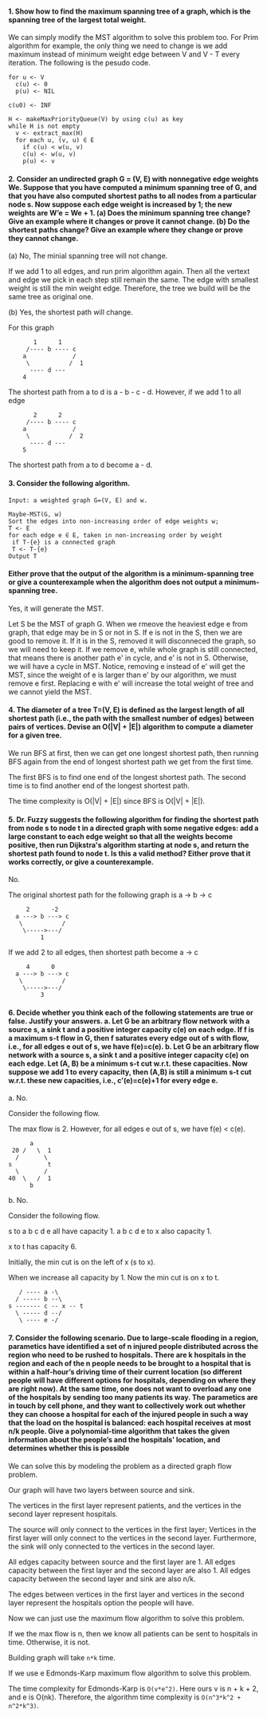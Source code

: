 #### 1. Show how to find the maximum spanning tree of a graph, which is the spanning tree of the largest total weight.

We can simply modify the MST algorithm to solve this problem too.
For Prim algorithm for example, the only thing we need to change is we add maximum instead of minimum weight edge between V and V - T every iteration. The following is the pesudo code.

```
for u <- V
  c(u) <- 0
  p(u) <- NIL

c(u0) <- INF

H <- makeMaxPriorityQueue(V) by using c(u) as key
while H is not empty
  v <- extract_max(H)
  for each u, (v, u) ∈ E
    if c(u) < w(u, v)
    c(u) <- w(u, v)
    p(u) <- v
```

#### 2. Consider an undirected graph G = (V, E) with nonnegative edge weights We. Suppose that you have computed a minimum spanning tree of G, and that you have also computed shortest paths to all nodes from a particular node s. Now suppose each edge weight is increased by 1; the new weights are W’e = We + 1. (a) Does the minimum spanning tree change? Give an example where it changes or prove it cannot change. (b) Do the shortest paths change? Give an example where they change or prove they cannot change.

(a) No, The minial spanning tree will not change.

If we add 1 to all edges, and run prim algorithm again. Then all the vertext and edge we pick in each step still remain the same. The edge with smallest weight is still the min weight edge. Therefore, the tree we build will be the same tree as original one.

(b) Yes, the shortest path will change.

For this graph

```
       1      1
     /---- b ---- c
    a             /
     \           /  1
      ---- d ---
    4
```

The shortest path from a to d is a - b - c - d.
However, if we add 1 to all edge

```
       2      2
     /---- b ---- c
    a             /
     \           /  2
      ---- d ---
    5
```

The shortest path from a to d become a - d.

#### 3. Consider the following algorithm.

```
Input: a weighted graph G=(V, E) and w.

Maybe-MST(G, w)
Sort the edges into non-increasing order of edge weights w;
T <- E
for each edge e ∈ E, taken in non-increasing order by weight
 if T-{e} is a connected graph
 T <- T-{e}
Output T
```

#### Either prove that the output of the algorithm is a minimum-spanning tree or give a counterexample when the algorithm does not output a minimum-spanning tree.

Yes, it will generate the MST.

Let S be the MST of graph G. When we rmeove the heaviest edge e from graph, that edge may be in S or not in S. If e is not in the S, then we are good to remove it. If it is in the S, removed it will disconneced the graph, so we will need to keep it. If we remove e, while whole graph is still connected, that means there is another path e' in cycle, and e' is not in S. Otherwise, we will have a cycle in MST. Notice, removing e instead of e' will get the MST, since the weight of e is larger than e' by our algorithm, we must remove e first. Replacing e with e' will increase the total weight of tree and we cannot yield the MST.

#### 4. The diameter of a tree T=(V, E) is defined as the largest length of all shortest path (i.e., the path with the smallest number of edges) between pairs of vertices. Devise an O(|V| + |E|) algorithm to compute a diameter for a given tree.

We run BFS at first, then we can get one longest shortest path, then running BFS again from the end of longest shortest path we get from the first time.

The first BFS is to find one end of the longest shortest path. The second time is to find another end of the longest shortest path.

The time complexity is O(|V| + |E|) since BFS is O(|V| + |E|).

#### 5. Dr. Fuzzy suggests the following algorithm for finding the shortest path from node s to node t in a directed graph with some negative edges: add a large constant to each edge weight so that all the weights become positive, then run Dijkstra's algorithm starting at node s, and return the shortest path found to node t. Is this a valid method? Either prove that it works correctly, or give a counterexample.

No.

The original shortest path for the following graph is a -> b -> c

```
     2      -2
  a ---> b ---> c
   \           /
    \----->---/
         1
```

If we add 2 to all edges, then shortest path become a -> c

```
     4      0
  a ---> b ---> c
   \           /
    \----->---/
         3
```

#### 6. Decide whether you think each of the following statements are true or false. Justify your answers. a. Let G be an arbitrary flow network with a source s, a sink t and a positive integer capacity c(e) on each edge. If f is a maximum s-t flow in G, then f saturates every edge out of s with flow, i.e., for all edges e out of s, we have f(e)=c(e). b. Let G be an arbitrary flow network with a source s, a sink t and a positive integer capacity c(e) on each edge. Let (A, B) be a minimum s-t cut w.r.t. these capacities. Now suppose we add 1 to every capacity, then (A,B) is still a minimum s-t cut w.r.t. these new capacities, i.e., c’(e)=c(e)+1 for every edge e.

a. No.

Consider the following flow.

The max flow is 2. However, for all edges e out of s, we have f(e) < c(e).

```
      a
 20 /   \  1
  /       \
s          t
  \       /
40  \   /  1
      b
```

b. No.

Consider the following flow.

s to a b c d e all have capacity 1. a b c d e to x also capacity 1.

x to t has capacity 6.

Initially, the min cut is on the left of x (s to x).

When we increase all capacity by 1.
Now the min cut is on x to t.

```
   / ---- a -\
  / ----- b --\
s ------- c -- x -- t
  \ ----- d --/
   \ ---- e -/
```

#### 7. Consider the following scenario. Due to large-scale flooding in a region, parametics have identified a set of n injured people distributed across the region who need to be rushed to hospitals. There are k hospitals in the region and each of the n people needs to be brought to a hospital that is within a half-hour’s driving time of their current location (so different people will have different options for hospitals, depending on where they are right now). At the same time, one does not want to overload any one of the hospitals by sending too many patients its way. The parametics are in touch by cell phone, and they want to collectively work out whether they can choose a hospital for each of the injured people in such a way that the load on the hospital is balanced: each hospital receives at most n/k people. Give a polynomial-time algorithm that takes the given information about the people’s and the hospitals’ location, and determines whether this is possible

We can solve this by modeling the problem as a directed graph flow problem.

Our graph will have two layers between source and sink.

The vertices in the first layer represent patients, and the vertices in the second layer represent hospitals.

The source will only connect to the vertices in the first layer; Vertices in the first layer will only connect to the vertices in the second layer. Furthermore, the sink will only connected to the vertices in the second layer.

All edges capacity between source and the first layer are 1.
All edges capacity between the first layer and the second layer are also 1.
All edges capacity between the second layer and sink are also n/k.

The edges between vertices in the first layer and vertices in the second layer represent the hospitals option the people will have.

Now we can just use the maximum flow algorithm to solve this problem.

If we the max flow is n, then we know all patients can be sent to hospitals in time. Otherwise, it is not.

Building graph will take `n*k` time.

If we use e Edmonds-Karp maximum flow algorithm to solve this problem.

The time complexity for Edmonds-Karp is `O(v*e^2)`. Here ours v is n + k + 2, and e is O(nk).
Therefore, the algorithm time complexity is `O(n^3*k^2 + n^2*k^3)`.
